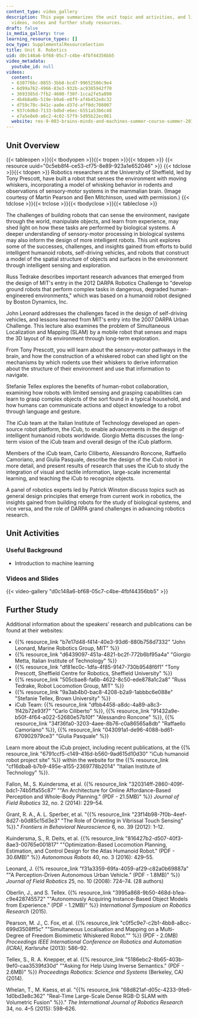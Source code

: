 ```yaml
---
content_type: video_gallery
description: This page summarizes the unit topic and activities, and links to lecture
  videos, notes and further study resources.
draft: false
is_media_gallery: true
learning_resource_types: []
ocw_type: SupplementalResourceSection
title: Unit 8. Robotics
uid: d0c148a6-bf68-05c7-c4be-4fbf44356bb5
video_metadata:
  youtube_id: null
videos:
  content:
  - 630776bc-0855-3bb8-bcd7-99652506c9e4
  - 6d99a762-4966-83e3-932b-ac9385942f70
  - 3693385d-7fb2-4600-f30f-1cca2fe5a890
  - 4b4b8a0b-519e-b9a6-e8f9-af4b452e8c32
  - d759c78c-841c-aa0e-d37d-aff0dc708007
  - 937c6d6d-7133-bdbd-e6ec-6551a53b6c48
  - e7a5e8e0-a6c2-4c02-57f9-5d95b22ec061
  website: res-9-003-brains-minds-and-machines-summer-course-summer-2015
---
```

## Unit Overview

{{< tableopen >}}{{< tbodyopen >}}{{< tropen >}}{{< tdopen >}}
{{< resource uuid="0c5eb8f4-ce53-cf75-8e89-923a1e652046" >}}
{{< tdclose >}}{{< tdopen >}}
Robotics researchers at the University of Sheffield, led by Tony Prescott, have built a robot that senses the environment with moving whiskers, incorporating a model of whisking behavior in rodents and observations of sensory-motor systems in the mammalian brain. (Image courtesy of Martin Pearson and Ben Mitchinson, used with permission.)
{{< tdclose >}}{{< trclose >}}{{< tbodyclose >}}{{< tableclose >}}

The challenges of building robots that can sense the environment, navigate through the world, manipulate objects, and learn from experience, may shed light on how these tasks are performed by biological systems. A deeper understanding of sensory-motor processing in biological systems may also inform the design of more intelligent robots. This unit explores some of the successes, challenges, and insights gained from efforts to build intelligent humanoid robots, self-driving vehicles, and robots that construct a model of the spatial structure of objects and surfaces in the environment through intelligent sensing and exploration.

Russ Tedrake describes important research advances that emerged from the design of MIT's entry in the 2012 DARPA Robotics Challenge to "develop ground robots that perform complex tasks in dangerous, degraded human-engineered environments," which was based on a humanoid robot designed by Boston Dynamics, Inc.

John Leonard addresses the challenges faced in the design of self-driving vehicles, and lessons learned from MIT's entry into the 2007 DARPA Urban Challenge. This lecture also examines the problem of Simultaneous Localization and Mapping (SLAM) by a mobile robot that senses and maps the 3D layout of its environment through long-term exploration.

From Tony Prescott, you will learn about the sensory-motor pathways in the brain, and how the construction of a whiskered robot can shed light on the mechanisms by which rodents use their whiskers to derive information about the structure of their environment and use that information to navigate.

Stefanie Tellex explores the benefits of human-robot collaboration, examining how robots with limited sensing and grasping capabilities can learn to grasp complex objects of the sort found in a typical household, and how humans can communicate actions and object knowledge to a robot through language and gesture.

The iCub team at the Italian Institute of Technology developed an open-source robot platform, the iCub, to enable advancements in the design of intelligent humanoid robots worldwide. Giorgio Metta discusses the long-term vision of the iCub team and overall design of the iCub platform.

Members of the iCub team, Carlo Ciliberto, Alessandro Roncone, Raffaello Camoriano, and Giulia Pasquale, describe the design of the iCub robot in more detail, and present results of research that uses the iCub to study the integration of visual and tactile information, large-scale incremental learning, and teaching the iCub to recognize objects.

A panel of robotics experts led by Patrick Winston discuss topics such as general design principles that emerge from current work in robotics, the insights gained from building robots for the study of biological systems, and vice versa, and the role of DARPA grand challenges in advancing robotics research.

## Unit Activities

### Useful Background

- Introduction to machine learning

### Videos and Slides

{{< video-gallery "d0c148a6-bf68-05c7-c4be-4fbf44356bb5" >}}

## Further Study

Additional information about the speakers' research and publications can be found at their websites:

- {{% resource_link "b7e17d48-f414-40e3-93d6-880b758d7332" "John Leonard, Marine Robotics Group, MIT" %}}
- {{% resource_link "d6439097-451a-4821-bc2f-772b6bf95a4a" "Giorgio Metta, Italian Institute of Technology" %}}
- {{% resource_link "df81ec0c-1dfa-4f85-9147-730b9548f6f1" "Tony Prescott, Sheffield Centre for Robotics, Sheffield University" %}}
- {{% resource_link "505cbae8-fa6b-4622-8c50-ede878a1c2a8" "Russ Tedrake, Robot Locomotion Group, MIT" %}}
- {{% resource_link "9a3ab4b0-bac8-4208-b2a9-1abbbc6e088e" "Stefanie Tellex, Brown University" %}}
- iCub Team: {{% resource_link "dfbb4458-a8dc-4a89-a8c3-1f42b72e93f7" "Carlo Ciliberto" %}}, {{% resource_link "91432a9e-b50f-4f64-a022-52680e57b10f" "Alessandro Roncone" %}}, {{% resource_link "34f36fa0-3203-4aee-8b76-c0a86565a8db" "Raffaello Camoriano" %}}, {{% resource_link "043091a1-de96-4088-bd61-670902979ce3" "Giulia Pasquale" %}}

Learn more about the iCub project, including recent publications, at the {{% resource_link "6791ccf5-c149-416d-b560-9ad615d10d30" "iCub humanoid robot project site" %}} within the website for the {{% resource_link "cf16dba8-b7b9-495e-a155-2369778b2014" "Italian Institute of Technology" %}}.

Fallon, M., S. Kuindersma, et al. {{% resource_link "320314ff-2860-409f-bdc1-74b5ffa55c87" "\"An Architecture for Online Affordance-Based Perception and Whole-Body Planning.\" (PDF - 21.5MB)" %}} *Journal of Field Robotics* 32, no. 2 (2014): 229–54.

Grant, R. A., A. L. Sperber, et al. "{{% resource_link "23f14b98-7f0b-4eef-8d27-b0d85c15d3e3" "The Role of Orienting in Vibrissal Touch Sensing" %}}." *Frontiers in Behavioral Neuroscience* 6, no. 39 (2012): 1–12.

Kuindersma, S., R. Deits, et al. {{% resource_link "816427b2-d507-40f3-8ae3-00765e001817" "\"Optimization-Based Locomotion Planning, Estimation, and Control Design for the Atlas Humanoid Robot.\" (PDF - 30.6MB)" %}} *Autonomous Robots* 40, no. 3 (2016): 429–55.

Leonard, J. {{% resource_link "f31a3359-69fa-4059-af29-c82a0b69887a" "\"A Perception-Driven Autonomous Urban Vehicle.\" (PDF - 1.8MB)" %}} *Journal of Field Robotics* 25, no. 10 (2008): 724–74. (28 authors)

Oberlin, J., and S. Tellex. {{% resource_link "3995a868-9b50-468d-b1ea-c9e428745572" "\"Autonomously Acquiring Instance-Based Object Models from Experience.\" (PDF - 1.2MB)" %}} *International Symposium on Robotics Research* (2015).

Pearson, M. J., C. Fox, et al. {{% resource_link "c0f5c9e7-c2b1-4bb8-a8cc-699d3508ff5c" "\"Simultaneous Localisation and Mapping on a Multi-Degree of Freedom Biomimetic Whiskered Robot.\"" %}} (PDF - 2.0MB) *Proceedings IEEE International Conference on Robotics and Automation (ICRA), Karlsruhe* (2013): 586–92.

Tellex, S., R. A. Knepper, et al. {{% resource_link "5186ebc2-8b65-403b-9ef0-caa3539fd30d" "\"Asking for Help Using Inverse Semantics.\" (PDF - 2.6MB)" %}} *Proceedings Robotics: Science and Systems* (Berkeley, CA) (2014).

Whelan, T., M. Kaess, et al. "{{% resource_link "68d821af-d05c-4233-9fe6-1d0bd3e8c362" "Real-Time Large-Scale Dense RGB-D SLAM with Volumetric Fusion" %}}." *The International Journal of Robotics Research* 34, no. 4–5 (2015): 598–626.
